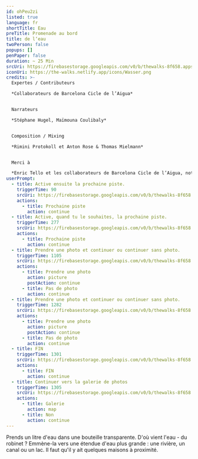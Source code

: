```yaml
---
id: ohPeu2zi
listed: true
language: fr
shortTitle: Eau
preTitle: Promenade au bord
title: de l‘eau
twoPerson: false
popups: []
penPaper: false
duration: ~ 25 Min
srcUri: https://firebasestorage.googleapis.com/v0/b/thewalks-8f658.appspot.com/o/mp3%2Fv0%2Ffr_ohPeu2zi%2Ffr_ohPeu2zi.mp3?alt=media&token=33a75a76-5dc5-483d-9a69-097b6bcff748
iconUri: https://the-walks.netlify.app/icons/Wasser.png
credits: >-
  Expertes / Contributeurs

  *Collaborateurs de Barcelona Cicle de l’Aigua*


  Narrateurs

  *Stéphane Hugel, Maïmouna Coulibaly*


  Composition / Mixing

  *Rimini Protokoll et Anton Rose & Thomas Mielmann*


  Merci à

  *Enric Tello et les collaborateurs de Barcelona Cicle de l’Aigua, notamment Ignasi Batalle Barber et Gustavo Ramon Wilhelmi, Peter Breitenbach, Lilli Kuschel, Niki Neecke (Jardin Sonore), Zoï Wetzel*
userPrompt:
  - title: Active ensuite la prochaine piste.
    triggerTime: 90
    srcUri: https://firebasestorage.googleapis.com/v0/b/thewalks-8f658.appspot.com/o/mp3%2Fv0%2Ffr_ohPeu2zi%2Ffr_ohPeu2zi_loop_1.mp3?alt=media&token=047769b5-a8d0-4412-a11a-323afb9992df
    actions:
      - title: Prochaine piste
        action: continue
  - title: Active, quand tu le souhaites, la prochaine piste.
    triggerTime: 277
    srcUri: https://firebasestorage.googleapis.com/v0/b/thewalks-8f658.appspot.com/o/mp3%2Fv0%2Ffr_ohPeu2zi%2Ffr_ohPeu2zi_loop_2.mp3?alt=media&token=97ff0846-1160-49e6-9e49-e60e4df68b4d
    actions:
      - title: Prochaine piste
        action: continue
  - title: Prendre une photo et continuer ou continuer sans photo.
    triggerTime: 1105
    srcUri: https://firebasestorage.googleapis.com/v0/b/thewalks-8f658.appspot.com/o/mp3%2Fv0%2Ffr_ohPeu2zi%2Ffr_ohPeu2zi_loop_3.mp3?alt=media&token=da509132-be01-4a3c-86bd-f2ff2501dd6e
    actions:
      - title: Prendre une photo
        action: picture
        postAction: continue
      - title: Pas de photo
        action: continue
  - title: Prendre une photo et continuer ou continuer sans photo.
    triggerTime: 1282
    srcUri: https://firebasestorage.googleapis.com/v0/b/thewalks-8f658.appspot.com/o/mp3%2Fv0%2Ffr_ohPeu2zi%2Ffr_ohPeu2zi_loop_4.mp3?alt=media&token=21a3cb9d-401a-42e9-b0e5-6251ff21d5cb
    actions:
      - title: Prendre une photo
        action: picture
        postAction: continue
      - title: Pas de photo
        action: continue
  - title: FIN
    triggerTime: 1301
    srcUri: https://firebasestorage.googleapis.com/v0/b/thewalks-8f658.appspot.com/o/mp3%2Fv0%2Ffr_ohPeu2zi%2Ffr_ohPeu2zi_loop_5.mp3?alt=media&token=09162d04-9bcc-4cc4-8ee2-f41d71120259
    actions:
      - title: FIN
        action: continue
  - title: Continuer vers la galerie de photos
    triggerTime: 1305
    srcUri: https://firebasestorage.googleapis.com/v0/b/thewalks-8f658.appspot.com/o/static%2Fmedias%2Fmulti_Zeubeel8_loop.mp3?alt=media&token=88349085-3303-48b9-bdc6-fd7b09519a26
    actions:
      - title: Galerie
        action: map
      - title: Non
        action: continue
---
```

Prends un litre d'eau dans une bouteille transparente. D'où vient l'eau - du robinet ? Emmène-la vers une étendue d'eau plus grande : une rivière, un canal ou un lac. Il faut qu'il y ait quelques maisons à proximité.
